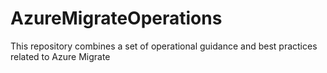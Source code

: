 # AzureMigrateOperations
This repository combines a set of operational guidance and best practices related to Azure Migrate
